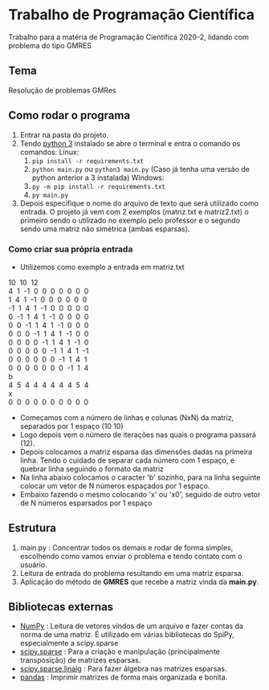 # Trabalho de Programação Científica

Trabalho para a matéria de Programação Científica 2020-2, lidando com problema do tipo GMRES

## Tema

Resolução de problemas GMRes

## Como rodar o programa

1. Entrar na pasta do projeto.
2. Tendo [python 3](https://www.python.org/downloads/) instalado se abre o terminal e entra o comando os comandos:
   Linux:
   1. `pip install -r requirements.txt`
   2. `python main.py` ou `python3 main.py` (Caso já tenha uma versão de python anterior a 3 instalada)
   Windows:
   1. `py -m pip install -r requirements.txt`
   2. `py main.py`
3. Depois especifique o nome do arquivo de texto que será utilizado como entrada. O projeto já vem com 2 exemplos (matriz.txt e matriz2.txt) o primeiro sendo o utilizado no exemplo pelo professor e o segundo sendo uma matriz não simétrica (ambas esparsas).

### Como criar sua própria entrada

- Utilizemos como exemplo a entrada em matriz.txt

10  10  12\
4  1  -1  0  0  0  0  0  0  0\
1  4  1  -1  0  0  0  0  0  0\
-1  1  4  1  -1  0  0  0  0  0\
0  -1  1  4  1  -1  0  0  0  0\
0  0  -1  1  4  1  -1  0  0  0\
0  0  0  -1  1  4  1  -1  0  0\
0  0  0  0  -1  1  4  1  -1  0\
0  0  0  0  0  -1  1  4  1  -1\
0  0  0  0  0  0  -1  1  4  1\
0  0  0  0  0  0  0  -1  1  4\
b\
4  5  4  4  4  4  4  4  5  4\
x\
0  0  0  0  0  0  0  0  0  0

- Começamos com a número de linhas e colunas (NxN) da matriz, separados por 1 espaço (10 10)
- Logo depois vem o número de iterações nas quais o programa passará (12).
- Depois colocamos a matriz esparsa das dimensões dadas na primeira linha. Tendo o cuidado de separar cada número com 1 espaço, e quebrar linha seguindo o formato da matriz
- Na linha abaixo colocamos o caracter 'b' sozinho, para na linha seguinte colocar um vetor de N números espaçados por 1 espaço.
- Embaixo fazendo o mesmo colocando 'x' ou 'x0', seguido de outro vetor de N números esparsados por 1 espaço

## Estrutura

1. main.py : Concentrar todos os demais e rodar de forma simples, escolhendo como vamos enviar o problema e tendo contato com o usuário.
2. Leitura de entrada do problema resultando em uma matriz esparsa.
3. Aplicação do método de **GMRES** que recebe a matriz vinda da **main.py**.

## Bibliotecas externas

- [NumPy](https://numpy.org/) : Leitura de vetores vindos de um arquivo e fazer contas da norma de uma matriz. É utilizado em várias bibliotecas do SpiPy, especialmente a scipy.sparse
- [scipy.sparse](https://docs.scipy.org/doc/scipy/reference/sparse.html) : Para a criação e manipulação (principalmente transposição) de matrizes esparsas.
- [scipy.sparse.linalg](<https://docs.scipy.org/doc/scipy/reference/sparse.linalg.html#module-scipy.sparse.linalg>) : Para fazer álgebra nas matrizes esparsas.
- [pandas](https://pandas.pydata.org/docs/) : Imprimir matrizes de forma mais organizada e bonita.
  
